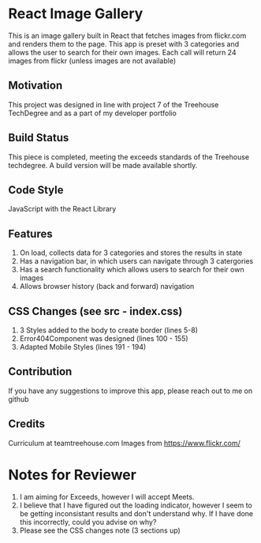 # React Image Gallery
This is an image gallery built in React that fetches images from flickr.com and renders them to the page. This app is preset with 3 categories and allows the user to search for their own images. Each call will return 24 images from flickr (unless images are not available)

## Motivation 

This project was designed in line with project 7 of the Treehouse TechDegree and as a part of my developer portfolio

## Build Status

This piece is completed, meeting the exceeds standards of the Treehouse techdegree.
A build version will be made available shortly.

## Code Style

JavaScript with the React Library

## Features 
1. On load, collects data for 3 categories and stores the results in state
2. Has a navigation bar, in which users can navigate through 3 catergories
3. Has a search functionality which allows users to search for their own images
4. Allows browser history (back and forward) navigation


## CSS Changes (see src - index.css)
1. 3 Styles added to the body to create border (lines 5-8)
2. Error404Component was designed (lines 100 - 155)
3. Adapted Mobile Styles (lines 191 - 194)

## Contribution

If you have any suggestions to improve this app, please reach out to me on github

## Credits 
Curriculum at teamtreehouse.com
Images from https://www.flickr.com/

# Notes for Reviewer
1. I am aiming for Exceeds, however I will accept Meets. 
2. I believe that I have figured out the loading indicator, however I seem to be getting inconsistant results and don't understand why. If I have done this incorrectly, could you advise on why?
3. Please see the CSS changes note (3 sections up)



